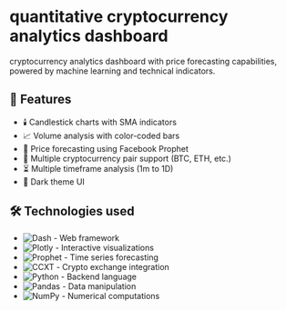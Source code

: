 # quantitative cryptocurrency analytics dashboard
cryptocurrency analytics dashboard with price forecasting capabilities, powered by machine learning and technical indicators.

## 🌟 Features

- 🕯️ Candlestick charts with SMA indicators
- 📈 Volume analysis with color-coded bars
- 🔮 Price forecasting using Facebook Prophet
- 🚀 Multiple cryptocurrency pair support (BTC, ETH, etc.)
- ⏳ Multiple timeframe analysis (1m to 1D)
- 🎨 Dark theme UI

## 🛠️ Technologies used

- ![Dash](https://img.shields.io/badge/Dash-008DE4?style=flat&logo=plotly&logoColor=white) - Web framework
- ![Plotly](https://img.shields.io/badge/Plotly-3F4F75?style=flat&logo=plotly&logoColor=white) - Interactive visualizations
- ![Prophet](https://img.shields.io/badge/Prophet-FF6F61?style=flat&logo=facebook&logoColor=white) - Time series forecasting
- ![CCXT](https://img.shields.io/badge/CCXT-000000?style=flat&logo=bitcoin&logoColor=white) - Crypto exchange integration
- ![Python](https://img.shields.io/badge/Python-3776AB?style=flat&logo=python&logoColor=white) - Backend language
- ![Pandas](https://img.shields.io/badge/Pandas-150458?style=flat&logo=pandas&logoColor=white) - Data manipulation
- ![NumPy](https://img.shields.io/badge/NumPy-013243?style=flat&logo=numpy&logoColor=white) - Numerical computations

